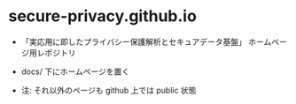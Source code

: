 # secure-privacy.github.io

* 「実応用に即したプライバシー保護解析とセキュアデータ基盤」 ホームページ用レポジトリ

* docs/ 下にホームページを置く
* 注: それ以外のページも github 上では public 状態




